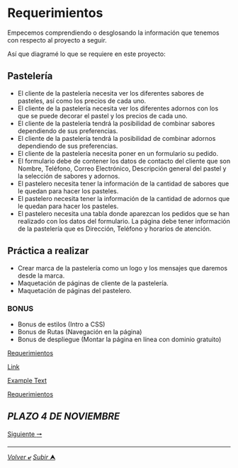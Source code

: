 # Requerimientos

Empecemos comprendiendo o desglosando la información que tenemos con respecto al proyecto a seguir.

Así que diagramé lo que se requiere en este proyecto:

## **Pastelería**

* El cliente de la pastelería necesita ver los diferentes sabores de pasteles, así como los precios de cada uno.
* El cliente de la pastelería necesita ver los diferentes adornos con los que se puede decorar el pastel y los precios de cada uno.
* El cliente de la pastelería tendrá la posibilidad de combinar sabores dependiendo de sus preferencias.
* El cliente de la pastelería tendrá la posibilidad de combinar adornos dependiendo de sus preferencias.
* El cliente de la pastelería necesita poner en un formulario su pedido.
* El formulario debe de contener los datos de contacto del cliente que son Nombre, Teléfono, Correo Electrónico, Descripción general del pastel y la selección de sabores y adornos.
* El pastelero necesita tener la información de la cantidad de sabores que le quedan para hacer los pasteles.
* El pastelero necesita tener la información de la cantidad de adornos que le quedan para hacer los pasteles.
* El pastelero necesita una tabla donde aparezcan los pedidos que se han realizado con los datos del formulario.
La página debe tener información de la pastelería que es Dirección, Teléfono y horarios de atención.

## **Práctica a realizar**

* Crear marca de la pastelería como un logo y los mensajes que daremos desde la marca.
* Maquetación de páginas de cliente de la pastelería.
* Maquetación de páginas del pastelero.

### **BONUS**

* Bonus de estilos (Intro a CSS)
* Bonus de Rutas (Navegación en la página)
* Bonus de despliegue (Montar la página en línea con dominio gratuito)

[Requerimientos](https://www.figma.com/file/d7vk6maSRVWVl1jiVwACwf/Pr%C3%A1ctica-de-Pasteler%C3%ADa?node-id=0%3A1"target="_blank)

[Link](https://www.figma.com/file/d7vk6maSRVWVl1jiVwACwf/Pr%C3%A1ctica-de-Pasteler%C3%ADa?node-id=0%3A1/target="_blank")

<a href="https://www.figma.com/file/d7vk6maSRVWVl1jiVwACwf/Pr%C3%A1ctica-de-Pasteler%C3%ADa?node-id=0%3A1" target="_blank" rel="noopener"><span>Example Text</span></a>

<a href="https://www.figma.com/file/d7vk6maSRVWVl1jiVwACwf/Pr%C3%A1ctica-de-Pasteler%C3%ADa?node-id=0%3A1" target="_blank" >Requerimientos</a>

## ***PLAZO 4 DE NOVIEMBRE***

[Siguiente **&#129042;**]( "")

---
[*Volver* **&ldca;**](/HTML/README.md "Ir a Readme") [*Subir* **&#11165;**](# "Ir al título")
